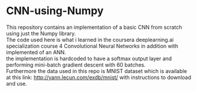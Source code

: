 # CNN-using-Numpy
This repository contains an implementation of a basic CNN from scratch using just the Numpy library.<br>
The code used here is what i learned in the coursera deeplearning.ai specialization course 4 Convolutional Neural Networks in addition with implemented of an ANN.<br>
the implementation is hardcoded to have a softmax output layer and performing mini-batch gradient descent with 60 batches.<br> 
Furthermore the data used in this repo is MNIST dataset which is available at this link: http://yann.lecun.com/exdb/mnist/ with instructions to download and use.  
